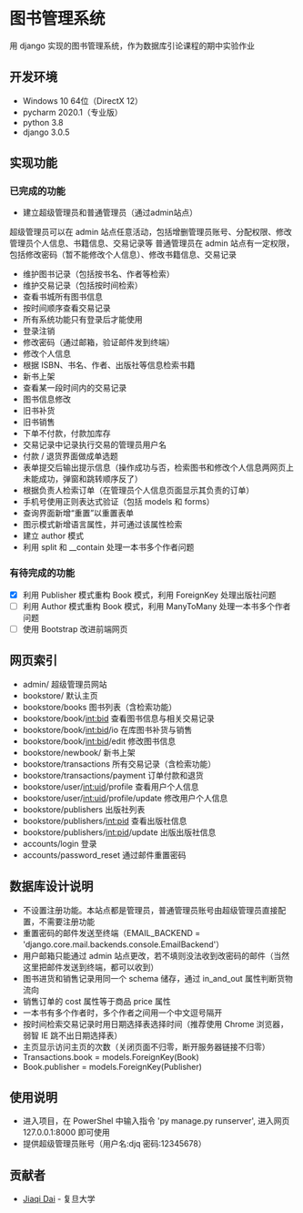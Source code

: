 # 图书管理系统

用 django 实现的图书管理系统，作为数据库引论课程的期中实验作业

## 开发环境

- Windows 10 64位（DirectX 12）
- pycharm 2020.1（专业版）
- python 3.8
- django 3.0.5

## 实现功能

### 已完成的功能

- 建立超级管理员和普通管理员（通过admin站点）

超级管理员可以在 admin 站点任意活动，包括增删管理员账号、分配权限、修改管理员个人信息、书籍信息、交易记录等
普通管理员在 admin 站点有一定权限，包括修改密码（暂不能修改个人信息）、修改书籍信息、交易记录

- 维护图书记录（包括按书名、作者等检索）
- 维护交易记录（包括按时间检索）
- 查看书城所有图书信息
- 按时间顺序查看交易记录
- 所有系统功能只有登录后才能使用
- 登录注销
- 修改密码（通过邮箱，验证邮件发到终端）
- 修改个人信息
- 根据 ISBN、书名、作者、出版社等信息检索书籍
- 新书上架
- 查看某一段时间内的交易记录
- 图书信息修改
- 旧书补货
- 旧书销售
- 下单不付款，付款加库存
- 交易记录中记录执行交易的管理员用户名
- 付款 / 退货界面做成单选题
- 表单提交后输出提示信息（操作成功与否，检索图书和修改个人信息两网页上未能成功，弹窗和跳转顺序反了）
- 根据负责人检索订单（在管理员个人信息页面显示其负责的订单）
- 手机号使用正则表达式验证（包括 models 和 forms）
- 查询界面新增“重置”以重置表单
- 图示模式新增语言属性，并可通过该属性检索
- 建立 author 模式
- 利用 split 和 __contain 处理一本书多个作者问题

### 有待完成的功能

- [x] 利用 Publisher 模式重构 Book 模式，利用 ForeignKey 处理出版社问题
- [ ] 利用 Author 模式重构 Book 模式，利用 ManyToMany 处理一本书多个作者问题
- [ ] 使用 Bootstrap 改进前端网页

## 网页索引

- admin/ 超级管理员网站
- bookstore/ 默认主页
- bookstore/books 图书列表（含检索功能）
- bookstore/book/<int:bid> 查看图书信息与相关交易记录
- bookstore/book/<int:bid>/io 在库图书补货与销售
- bookstore/book/<int:bid>/edit 修改图书信息
- bookstore/newbook/ 新书上架
- bookstore/transactions 所有交易记录（含检索功能）
- bookstore/transactions/payment 订单付款和退货
- bookstore/user/<int:uid>/profile 查看用户个人信息
- bookstore/user/<int:uid>/profile/update 修改用户个人信息
- bookstore/publishers 出版社列表
- bookstore/publishers/<int:pid> 查看出版社信息
- bookstore/publishers/<int:pid>/update 出版出版社信息
- accounts/login 登录
- accounts/password_reset 通过邮件重置密码

## 数据库设计说明

- 不设置注册功能。本站点都是管理员，普通管理员账号由超级管理员直接配置，不需要注册功能
- 重置密码的邮件发送至终端（EMAIL_BACKEND = 'django.core.mail.backends.console.EmailBackend'）
- 用户邮箱只能通过 admin 站点更改，若不填则没法收到改密码的邮件（当然这里把邮件发送到终端，都可以收到）
- 图书进货和销售记录用同一个 schema 储存，通过 in_and_out 属性判断货物流向
- 销售订单的 cost 属性等于商品 price 属性
- 一本书有多个作者时，多个作者之间用一个中文逗号隔开
- 按时间检索交易记录时用日期选择表选择时间（推荐使用 Chrome 浏览器，弱智 IE 跳不出日期选择表）
- 主页显示访问主页的次数（关闭页面不归零，断开服务器链接不归零）
- Transactions.book = models.ForeignKey(Book)
- Book.publisher = models.ForeignKey(Publisher)

## 使用说明

- 进入项目，在 PowerShel 中输入指令 'py manage.py runserver', 进入网页 127.0.0.1:8000 即可使用
- 提供超级管理员账号（用户名:djq 密码:12345678）

## 贡献者

- [Jiaqi Dai](https://github.com/jqdai) - 复旦大学

